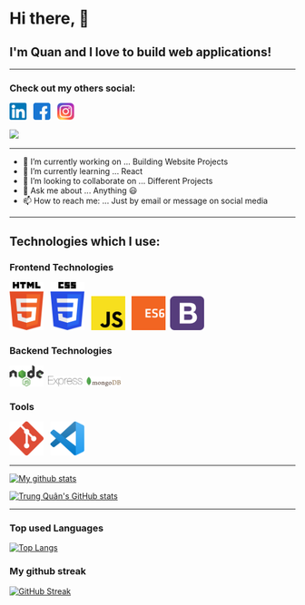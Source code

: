 # Hi there, 👋

## I'm Quan and I love to build web applications! 

---

### Check out my others social:

[<img src="/assets/linkedin.png" width="30" title="LinkedIn">](https://www.linkedin.com/in/quantrung286/) &nbsp; [<img src="/assets/facebook.png" width="30" title="Facebook">](https://www.facebook.com/trung.quann.2806) &nbsp; [<img src="/assets/instagram.png" width="30" title="Instagram">](https://www.instagram.com/trungquan2806_/)

![](https://komarev.com/ghpvc/?username=tquann286&color=green)

<!-- Portfolio:

[View Portfolio]() -->

---

- 🔭 I’m currently working on ... Building Website Projects
- 🌱 I’m currently learning ... React
- 👯 I’m looking to collaborate on ... Different Projects
- 💬 Ask me about ... Anything :smiley:
- 📫 How to reach me: ... Just by email or message on social media 
<!-- - ⚡ Fun fact: ... Humans are just one of the estimated 8.7 million species on Earth! -->

---

## Technologies which I use:

### Frontend Technologies

<img src="/assets/htmllogo.svg" width="60" title="HTML 5"> &nbsp; <img src="/assets/csslogo.svg" width="60" title="CSS 3"> &nbsp; <img src="/assets/jslogo.svg" width="60" title="JavaScript"> &nbsp; <img src="/assets/es6logo.svg" width="60" title="ES6"> &nbsp;<img src="/assets/bootstraplogo.svg" width="60" title="Bootstrap 5">

### Backend Technologies

<img src="/assets/nodejs.svg" width="60" title="NodeJS"> &nbsp;<img src="/assets/express.svg" width="60" title="Express JS"> &nbsp;<img src="/assets/mongodb.svg" width="60" title="Mongo DB"> &nbsp;

### Tools

<img src="/assets/gitlogo.png" width="60" title="Git"> &nbsp; <img src="/assets/vscodelogo.svg" width="60" title="VS Code">

---

[![My github stats](https://readme-typing-svg.herokuapp.com?color=%236999EB&height=40&lines=My+Github+Stats)](https://git.io/typing-svg)

[![Trung Quân's GitHub stats](https://github-readme-stats.vercel.app/api?username=tquann286&hide=stars,prs,issues,contribs&show_icons=true&theme=tokyonight)](https://github.com/anuraghazra/github-readme-stats)

---

### Top used Languages

[![Top Langs](https://github-readme-stats.vercel.app/api/top-langs/?username=tquann286&layout=compact&exclude_repo=30DaysJS)](https://github.com/anuraghazra/github-readme-stats)

### My github streak

[![GitHub Streak](http://github-readme-streak-stats.herokuapp.com?user=tquann286&theme=tokyonight&date_format=M%20j%5B%2C%20Y%5D)](https://git.io/streak-stats)







